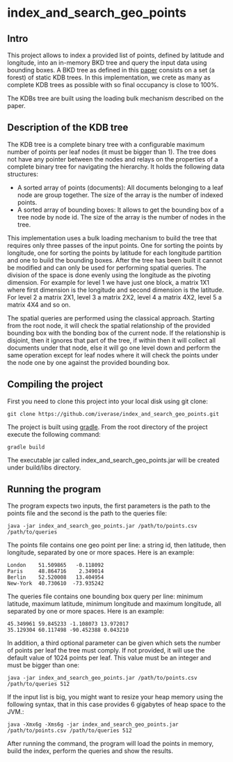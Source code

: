 # index_and_search_geo_points

## Intro

This project allows to index a provided list of points, defined by latitude and longitude, into an in-memory BKD tree and
query the input data using bounding boxes. A BKD tree as defined in this [paper](https://users.cs.duke.edu/~pankaj/publications/papers/bkd-sstd.pdf)
consists on a set (a forest) of static KDB trees. In this implementation, we crete as many as complete KDB trees as possible with
so final occupancy is close to 100%.

 The KDBs tree are built using the loading bulk mechanism described  on the paper.

## Description of the KDB tree

The KDB tree is a complete binary tree with a configurable maximum number of points per leaf nodes (it must be bigger than 1).
The tree does not have any pointer between the nodes and relays on the properties of a complete binary tree for
navigating the hierarchy. It holds the following data structures:

* A sorted array of points (documents): All documents belonging to a leaf node are group together. The size of the array is the number of
indexed points.
* A sorted array of bounding boxes: It allows to get the bounding box of a tree node by node id. The size of the array is the number
 of nodes in the tree.

This implementation uses a bulk loading mechanism to build the tree that requires only three passes of the input points. One for sorting
the points by longitude, one for sorting the points by latitude for each longitude partition and one to build the bounding boxes. After the
tree has been built it cannot be modified and can only be used for performing spatial queries. The division of the space is done evenly using
the longitude as the pivoting dimension. For example for level 1 we have just one block, a matrix 1X1 where first dimension is the longitude
and second dimension is the latitude. For level 2 a matrix 2X1, level 3 a matrix 2X2, level 4 a matrix 4X2, level 5 a matrix 4X4 and so on.

The spatial queries are performed using the classical approach. Starting from the root node, it will check the spatial relationship of the
provided bounding box with the bonding box of the current node. If the relationship is disjoint, then it ignores that part of the tree, if within
then it will collect all documents under that node, else it will go one level down and perform the same operation except for
leaf nodes where it will check the points under the node one by one against the provided bounding box.

## Compiling the project

First you need to clone this project into your local disk using git clone:

`git clone https://github.com/iverase/index_and_search_geo_points.git`

The project is built using [gradle](https://gradle.org/). From the root directory of the project execute the following command:

`gradle build`

The executable jar called index_and_search_geo_points.jar will be created under build/libs directory.

## Running the program

The program expects two inputs, the first parameters is the path to the points file and the second is the path to the
queries file:

`java -jar index_and_search_geo_points.jar /path/to/points.csv /path/to/queries`

The points file contains one geo point per line: a string id, then latitude,
then longitude, separated by one or more spaces. Here is an example:

```
London    51.509865   -0.118092
Paris     48.864716    2.349014
Berlin    52.520008   13.404954
New-York  40.730610  -73.935242
```

The queries file contains one bounding box query per line: minimum latitude, maximum
latitude, minimum longitude and maximum longitude, all separated by one or more spaces.
Here is an example:

```
45.349961 59.845233 -1.108073 13.972017
35.129304 60.117498 -90.452388 0.043210
```

In addition, a third optional parameter can be given which sets the number of points per leaf the tree must comply.
If not provided, it will use the default value of 1024 points per leaf. This value must be an integer and must be bigger than one:

`java -jar index_and_search_geo_points.jar /path/to/points.csv /path/to/queries 512`

If the input list is big, you might want to resize your heap memory using the following syntax, that in this case provides 6 gigabytes of heap space to the JVM.:

`java -Xmx6g -Xms6g -jar index_and_search_geo_points.jar /path/to/points.csv /path/to/queries 512`

After running the command, the program will load the points in memory, build the index, perform the queries and show the results.
